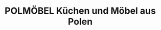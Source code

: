 ---
title: "POLMÖBEL Küchen und Möbel aus Polen"
url: /berlin/polmoebel-kuechen-und-moebel-aus-polen/
shop: Küchen
---